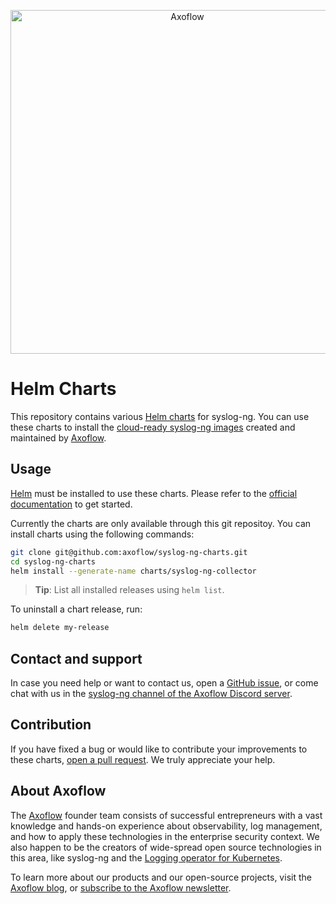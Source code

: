 <p align="center">
  <picture>
    <source media="(prefers-color-scheme: light)" srcset="https://github.com/axoflow/syslog-ng-docker/raw/main/docs/axoflow-logo-color.svg">
    <source media="(prefers-color-scheme: dark)" srcset="https://github.com/axoflow/syslog-ng-docker/raw/main/docs/axoflow-logo-white.svg">
    <img alt="Axoflow" src="https://github.com/axoflow/syslog-ng-docker/raw/main/docs/axoflow-logo-color.svg" width="550">
  </picture>
</p>

# Helm Charts

This repository contains various [Helm charts](https://helm.sh/docs/topics/charts/) for syslog-ng. You can use these charts to install the [cloud-ready syslog-ng images](https://github.com/axoflow/syslog-ng-docker) created and maintained by [Axoflow](https://axoflow.com).

## Usage

[Helm](https://helm.sh) must be installed to use these charts.
Please refer to the [official documentation](https://helm.sh/docs/intro/install/) to get started.

Currently the charts are only available through this git repositoy.
You can install charts using the following commands:

```bash
git clone git@github.com:axoflow/syslog-ng-charts.git
cd syslog-ng-charts
helm install --generate-name charts/syslog-ng-collector
```

> **Tip**: List all installed releases using `helm list`.

To uninstall a chart release, run:

```bash
helm delete my-release
```

## Contact and support

In case you need help or want to contact us, open a [GitHub issue](https://github.com/axoflow/syslog-ng-charts/issues), or come chat with us in the [syslog-ng channel of the Axoflow Discord server](https://discord.gg/4Fzy7D66Qq).

## Contribution

If you have fixed a bug or would like to contribute your improvements to these charts, [open a pull request](https://github.com/axoflow/syslog-ng-charts/pulls). We truly appreciate your help.

## About Axoflow

The [Axoflow](https://axoflow.com) founder team consists of successful entrepreneurs with a vast knowledge and hands-on experience about observability, log management, and how to apply these technologies in the enterprise security context. We also happen to be the creators of wide-spread open source technologies in this area, like syslog-ng and the [Logging operator for Kubernetes](https://github.com/kube-logging/logging-operator).

To learn more about our products and our open-source projects, visit the [Axoflow blog](https://axoflow.com/blog/), or [subscribe to the Axoflow newsletter](https://axoflow.com/#newsletter-subscription).
